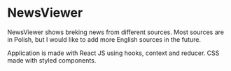 # NewsViewer

NewsViewer shows breking news from different sources. Most sources are in Polish, but I would like to add more English sources in the future.

Application is made with React JS using hooks, context and reducer.
CSS made with styled components.
